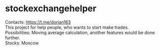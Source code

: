 # stockexchangehelper
Contacts: https://t.me/dorian163 <br/>
This project for help people, who wants to start make trades. <br/>
Possibilities: Moving average calculation, another features would be done further. <br/>
Stocks: Moscow


